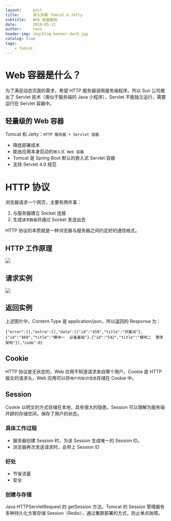 ```yaml
---
layout:     post
title:      深入拆解 Tomcat & Jetty
subtitle:   Web 容器基础
date:       2019-05-21
author:     Yano
header-img: img/blog-banner-dark.jpg
catalog: true
tags:
    - Tomcat
---
```


# Web 容器是什么？

为了满足动态页面的需求，希望 HTTP 服务器调用服务端程序。所以 Sun 公司推出了 Servlet 技术（类似于服务端的 Java 小程序），Servlet 不能独立运行，需要运行在 Servlet 容器中。

## 轻量级的 Web 容器

Tomcat 和 Jetty：`HTTP 服务器 + Servlet 容器`

- 降低部署成本
- 能由应用本身启动的`嵌入式 Web 容器`
- Tomcat 是 Spring Boot 默认的嵌入式 Servlet 容器
- 支持 Servlet 4.0 规范

# HTTP 协议

浏览器请求一个网页，主要有两件事：
1. 与服务器建立 Socket 连接
2. 生成`请求数据`并通过 Socket 发送出去

HTTP 协议的本质就是一种浏览器与服务器之间约定好的通信格式。

## HTTP 工作原理

![](http://yano.oss-cn-beijing.aliyuncs.com/2019-05-21-115438.jpg)

## 请求实例

![](http://yano.oss-cn-beijing.aliyuncs.com/2019-05-21-120233.png)

## 返回实例

上述图片中，Content-Type 是 application/json，所以返回的 Response 为：

```
{"error":[],"extra":[],"data":[{"id":"459","title":"开篇词"},{"id":"460","title":"模块一  必备基础"},{"id":"542","title":"模块二  整体架构"}],"code":0}
```

## Cookie

HTTP 协议是无状态的，Web 应用不知道请求来自哪个用户。Cookie 是 HTTP 报文的请求头，Web 应用可以将`用户的标识信息`存储在 Cookie 中。

## Session

Cookie 以明文的方式存储在本地，具有很大的隐患。Session 可以理解为服务端开辟的存储空间，保存了用户的状态。

### 具体工作过程

- 服务器创建 Session 时，为该 Session 生成唯一的 Session ID。
- 浏览器再次发送请求时，会带上 Session ID

### 好处
- 节省流量
- 安全

### 创建与存储

Java HTTPServletRequest 的 getSession 方法。Tomcat 的 Session 管理器有多种持久化方案存储 Session（Redis），通过集群部署的方式，防止单点故障。







